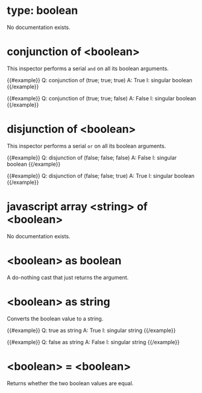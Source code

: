 # type: boolean

No documentation exists.

# conjunction of &lt;boolean&gt;

This inspector performs a serial `and` on all its boolean arguments.

{{#example}}
Q: conjunction of (true; true; true)
A: True
I: singular boolean
{{/example}}

{{#example}}
Q: conjunction of (true; true; false)
A: False
I: singular boolean
{{/example}}

# disjunction of &lt;boolean&gt;

This inspector performs a serial `or` on all its boolean arguments.

{{#example}}
Q: disjunction of (false; false; false)
A: False
I: singular boolean
{{/example}}

{{#example}}
Q: disjunction of (false; false; true)
A: True
I: singular boolean
{{/example}}

# javascript array &lt;string&gt; of &lt;boolean&gt;

No documentation exists.

# &lt;boolean&gt; as boolean

A do-nothing cast that just returns the argument.

# &lt;boolean&gt; as string

Converts the boolean value to a string.

{{#example}}
Q: true as string
A: True
I: singular string
{{/example}}

{{#example}}
Q: false as string
A: False
I: singular string
{{/example}}

# &lt;boolean&gt; = &lt;boolean&gt;

Returns whether the two boolean values are equal.

